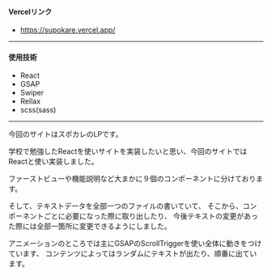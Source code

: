 #### Vercelリンク
* https://supokare.vercel.app/
---
#### 使用技術
* React
* GSAP
* Swiper
* Rellax
* scss(sass)
---
今回のサイトはスポカレのLPです。

学校で勉強したReactを使いサイトを実装したいと思い、今回のサイトではReactと使い実装しました。

ファーストビューや機能説明など大まかに９個のコンポーネントに分けております。

そして、テキストデータを全部一つのファイルの書いていて、
そこから、コンポーネントごとに必要になった際に取り出したり、
今後テキストの変更があった際には全部一箇所に変更できるようにしました。

アニメーションのところでは主にGSAPのScrollTriggerを使い全体に動きをつけています、
コンテンツによってはランダムにテキストが出たり、順番に出ています。
